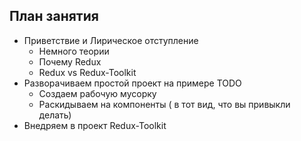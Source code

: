 ## План занятия

- Приветствие и Лирическое отступление
  - Немного теории
  - Почему Redux
  - Redux vs Redux-Toolkit
- Разворачиваем простой проект на примере TODO
  - Создаем рабочую мусорку
  - Раскидываем на компоненты ( в тот вид, что вы привыкли делать)
- Внедряем в проект Redux-Toolkit
